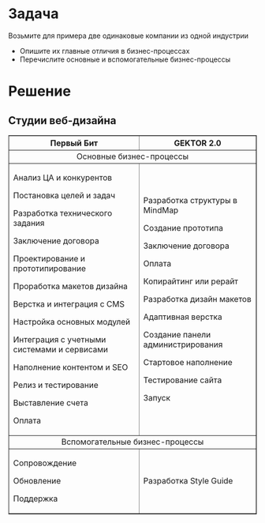 # Задача

Возьмите для примера две одинаковые компании из одной индустрии

- Опишите их главные отличия в бизнес-процессах
- Перечислите основные и вспомогательные бизнес-процессы

# Решение

## Студии веб-дизайна
<span style="color:blue">
<table border=1>
<tr ><th>Первый Бит</th><th>GEKTOR 2.0</th></tr>
<tr><td colspan=2 align=center>Основные бизнес-процессы</td></tr>
<tr>
<td>

Анализ ЦА и конкурентов

Постановка целей и задач

Разработка технического задания

Заключение договора

Проектирование и прототипирование

Проработка макетов дизайна

Верстка и интеграция с CMS

Настройка основных модулей

Интеграция с учетными системами и сервисами

Наполнение контентом и SEO

Релиз и тестирование

Выставление счета

Оплата
</td>
<td>

Разработка структуры в MindMap

Создание прототипа

Заключение договора

Оплата

Копирайтинг или рерайт

Разработка дизайн макетов

Адаптивная верстка

Создание панели администрирования

Стартовое наполнение

Тестирование сайта

Запуск
</td>
</tr>
<tr><td colspan=2 align=center>Вспомогательные бизнес-процессы</td></tr>
<tr>
<td>

Сопровождение

Обновление

Поддержка
</td>
<td>

Разработка Style Guide 
</td>
</tr>
</table>
</span>